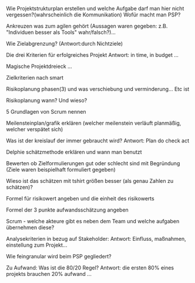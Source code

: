 Wie Projektstrukturplan erstellen und welche Aufgabe darf man hier nicht vergessen?(wahrscheinlich die Kommunikation) Wofür macht man PSP?

Ankreuzen was zum agilen gehört (Aussagen waren gegeben: z.B. "Individuen besser als Tools" wahr/falsch?)...

Wie Zielabgrenzung? (Antwort:durch Nichtziele)

Die drei Kriterien für erfolgreiches Projekt Antwort: in time, in budget ...

Magische Projektdreieck ...

Zielkriterien nach smart

Risikoplanung phasen(3) und was verschiebung und verminderung... Etc ist

Risikoplanung wann? Und wieso?

5 Grundlagen von Scrum nennen

Meilensteinplan/grafik erklären (welcher meilenstein verläuft planmäßig, welcher verspätet sich)

Was ist der kreislauf der immer gebraucht wird? Antwort: Plan do check act

Delphie schätzmethode erklären und wann man benutzt

Bewerten ob Zielformulierungen gut oder schlecht sind mit Begründung (Ziele waren beispielhaft formuliert gegeben)

Wieso ist das schätzen mit tshirt größen besser (als genau Zahlen zu schätzen)?

Formel für risikowert angeben und die einheit des risikowerts

Formel der 3 punkte aufwandsschätzung angeben

Scrum - welche akteure gibt es neben dem Team und welche aufgaben übernehmen diese?

Analysekriterien in bezug auf Stakeholder: Antwort:
Einfluss, maßnahmen, einstellung zum Projekt...

Wie feingranular wird beim PSP gegliedert?

Zu Aufwand: Was ist die 80/20 Regel? Antwort: die ersten 80% eines projekts brauchen 20% aufwand ...